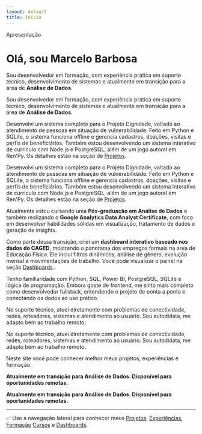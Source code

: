 ```yaml
---
layout: default
title: Início
---
```


<div class="section-header">Apresentação</div>

<div class="apresentacao">

<h1>Olá, sou Marcelo Barbosa</h1>

<p>Sou desenvolvedor em formação, com experiência prática em suporte técnico, desenvolvimento de sistemas e atualmente em transição para a área de <strong>Análise de Dados</strong>.</p>
<p>Sou desenvolvedor em formação, com experiência prática em suporte técnico, desenvolvimento de sistemas e atualmente em transição para a área de <strong>Análise de Dados</strong>.</p>

<p>Desenvolvi um sistema completo para o Projeto Dignidade, voltado ao atendimento de pessoas em situação de vulnerabilidade. Feito em Python e SQLite, o sistema funciona offline e gerencia cadastros, doações, visitas e perfis de beneficiários. Também estou desenvolvendo um sistema interativo de currículo com Node.js e PostgreSQL, além de um jogo autoral em Ren'Py. Os detalhes estão na seção de <a href="{{ '/projetos.html' | relative_url }}">Projetos</a>.</p>
<p>Desenvolvi um sistema completo para o Projeto Dignidade, voltado ao atendimento de pessoas em situação de vulnerabilidade. Feito em Python e SQLite, o sistema funciona offline e gerencia cadastros, doações, visitas e perfis de beneficiários. Também estou desenvolvendo um sistema interativo de currículo com Node.js e PostgreSQL, além de um jogo autoral em Ren'Py. Os detalhes estão na seção de <a href="{{ '/projetos.html' | relative_url }}">Projetos</a>.</p>

<p>Atualmente estou cursando uma <strong>Pós-graduação em Análise de Dados</strong> e também realizando o <strong>Google Analytics Data Analyst Certificate</strong>, com foco em desenvolver habilidades sólidas em visualização, tratamento de dados e geração de insights.</p>

<p>Como parte dessa transição, criei um <strong>dashboard interativo baseado nos dados do CAGED</strong>, mostrando o panorama dos empregos formais na área de Educação Física. Ele inclui filtros dinâmicos, análise de gênero, evolução mensal e movimentações de trabalho. Você pode visualizar o painel na seção <a href="{{ '/dashboard.html' | relative_url }}">Dashboards</a>..</p>

<p>Tenho familiaridade com Python, SQL, Power BI, PostgreSQL, SQLite e lógica de programação. Embora goste de frontend, me sinto mais completo como desenvolvedor fullstack, entendendo o projeto de ponta a ponta e conectando os dados ao uso prático.</p>

<p>No suporte técnico, atuei diretamente com problemas de conectividade, redes, roteadores, sistemas e atendimento ao usuário. Sou autodidata, me adapto bem ao trabalho remoto.</p>
<p>No suporte técnico, atuei diretamente com problemas de conectividade, redes, roteadores, sistemas e atendimento ao usuário. Sou autodidata, me adapto bem ao trabalho remoto.</p>

<p>Neste site você pode conhecer melhor meus projetos, experiências e formação.</p>
<p><strong>Atualmente em transição para Análise de Dados. Disponível para oportunidades remotas.</strong></p>
<p><strong>Atualmente em transição para Análise de Dados. Disponível para oportunidades remotas.</strong></p>
<hr>

<p>✅ Use a navegação lateral para conhecer meus 
  <a href="{{ '/projetos.html' | relative_url }}">Projetos</a>, 
  <a href="{{ '/experiencia.html' | relative_url }}">Experiências</a>, 
  <a href="{{ '/formacao.html' | relative_url }}">Formação</a> 
  <a href="{{ '/cursos.html' | relative_url }}">Cursos</a> e 
  <a href="{{ '/dashboard.html' | relative_url }}">Dashboards</a>.
</p>

</div>
